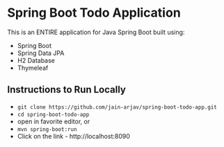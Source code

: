 # Spring Boot Todo Application
This is an ENTIRE application for Java Spring Boot
built using:
- Spring Boot
- Spring Data JPA
- H2 Database
- Thymeleaf

## Instructions to Run Locally

- `git clone https://github.com/jain-arjav/spring-boot-todo-app.git`
- `cd spring-boot-todo-app`
- open in favorite editor, or
- `mvn spring-boot:run`
- Click on the link - http://localhost:8090
  
